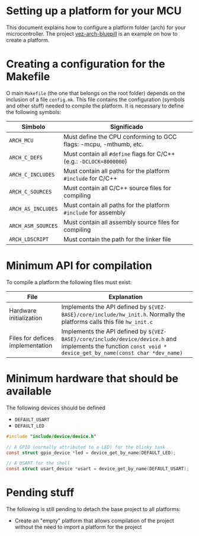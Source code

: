 # Setting up a platform for your MCU

This document explains how to configure a platform folder (arch) for your microcontroller. The project [vez-arch-bluepill](https://github.com/cristovaozr/vez-arch-bluepill) is an example on how to create a platform.

# Creating a configuration for the Makefile

O main `Makefile` (the one that belongs on the root folder) depends on the inclusion of a file `config.mk`. This file contains the configuration (symbols and other stuff) needed to compile the platform. It is necessary to define the following symbols:

|       Símbolo      | Significado |
|---|---|
| `ARCH_MCU` | Must define the CPU conforming to GCC flags: -mcpu, -mthumb, etc. |
| `ARCH_C_DEFS` | Must contain all `#define` flags for C/C++ (e.g.: `-DCLOCK=8000000`) |
| `ARCH_C_INCLUDES` | Must contain all paths for the platform `#include` for C/C++ |
| `ARCH_C_SOURCES` | Must contain all C/C++ source files for compiling |
| `ARCH_AS_INCLUDES` | Must contain all paths for the platform `#include` for assembly |
| `ARCH_ASM_SOURCES` | Must contain all assembly source files for compiling |
| `ARCH_LDSCRIPT` | Must contain the path for the linker file |

# Minimum API for compilation

To compile a platform the following files must exist:

| File | Explanation |
|---|---|
| Hardware initialization | Implements the API defined by `${VEZ-BASE}/core/include/hw_init.h`. Normally the platforms calls this file `hw_init.c` |
| Files for defices implementation | Implements the API defined by `${VEZ-BASE}/core/include/device/device.h` and implements the function `const void * device_get_by_name(const char *dev_name)`

# Minimum hardware that should be available

The following devices should be defined
* `DEFAULT_USART`
* `DEFAULT_LED`

```c
#include "include/device/device.h"

// A GPIO (normally attributed to a LED) for the blinky task
const struct gpio_device *led = device_get_by_name(DEFAULT_LED);

// A USART for the shell
const struct usart_device *usart = device_get_by_name(DEFAULT_USART);
```

# Pending stuff

The following is still pending to detach the base project to all platforms:

* Create an "empty" platform that allows compilation of the project without the need to import a platform for the project